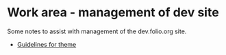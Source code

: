 # Work area - management of dev site

Some notes to assist with management of the dev.folio.org site.

* [Guidelines for theme](guide-theme.md)
